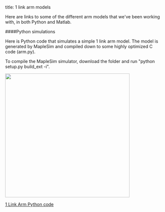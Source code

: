 title: 1 link arm models

Here are links to some of the different arm models that we've been working with, in both Python and Matlab.

####Python simulations

Here is Python code that simulates a simple 1 link arm model.
The model is generated by MapleSim and compiled down to some highly optimized C code (arm.py). 

To compile the MapleSim simulator, download the folder and run "python setup.py build_ext -i". 

<img src="http://compneuro.uwaterloo.ca/files/OneLinkArm.png" style="width: 400px;">

[1 Link Arm Python code](https://github.com/studywolf/blog/tree/master/OSC/Arms/OneLinkArm)
